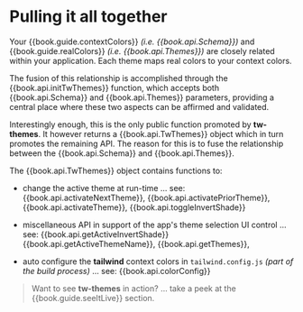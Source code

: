 # Pulling it all together

Your {{book.guide.contextColors}} _(i.e. {{book.api.Schema}})_ and
{{book.guide.realColors}} _(i.e. {{book.api.Themes}})_ are closely
related within your application.  Each theme maps real colors to your
context colors.

The fusion of this relationship is accomplished through the
{{book.api.initTwThemes}} function, which accepts both
{{book.api.Schema}} and {{book.api.Themes}} parameters, providing a
central place where these two aspects can be affirmed and validated.

Interestingly enough, this is the only public function promoted by
**tw-themes**.  It however returns a {{book.api.TwThemes}} object
which in turn promotes the remaining API.  The reason for this is to
fuse the relationship between the {{book.api.Schema}} and
{{book.api.Themes}}.  

The {{book.api.TwThemes}} object contains functions to:

- change the active theme at run-time ... see:
  {{book.api.activateNextTheme}},
  {{book.api.activatePriorTheme}},
  {{book.api.activateTheme}}, 
  {{book.api.toggleInvertShade}}

- miscellaneous API in support of the app's theme selection UI
  control ... see:
  {{book.api.getActiveInvertShade}}
  {{book.api.getActiveThemeName}},
  {{book.api.getThemes}},

- auto configure the **tailwind** context colors in
  `tailwind.config.js` _(part of the build process)_ ... see:
  {{book.api.colorConfig}}

> Want to see **tw-themes** in action? ... take a peek at the
> {{book.guide.seeItLive}} section.
